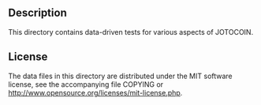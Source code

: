 Description
------------

This directory contains data-driven tests for various aspects of JOTOCOIN.

License
--------

The data files in this directory are distributed under the MIT software
license, see the accompanying file COPYING or
http://www.opensource.org/licenses/mit-license.php.

